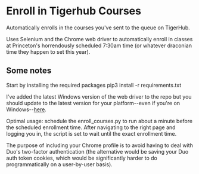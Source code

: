 # Enroll in Tigerhub Courses
Automatically enrolls in the courses you've sent to the queue on TigerHub.

Uses Selenium and the Chrome web driver to automatically enroll in classes at Princeton's horrendously scheduled 7:30am time (or whatever draconian time they happen to set this year).

## Some notes
Start by installing the required packages
pip3 install -r requirements.txt

I've added the latest Windows version of the web driver to the repo but you should update to the latest version for your platform--even if you're on Windows--[here](https://chromedriver.chromium.org/downloads).

Optimal usage: schedule the enroll_courses.py to run about a minute before the scheduled enrollment time. After navigating to the right page and logging you in, the script is set to wait until the exact enrollment time.

The purpose of including your Chrome profile is to avoid having to deal with Duo's two-factor authentication (the alternative would be saving your Duo auth token cookies, which would be significantly harder to do programmatically on a user-by-user basis).

